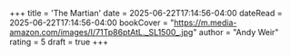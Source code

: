 +++
title = 'The Martian'
date = 2025-06-22T17:14:56-04:00
dateRead = 2025-06-22T17:14:56-04:00
bookCover = "https://m.media-amazon.com/images/I/71Tp86ptAtL._SL1500_.jpg"
author = "Andy Weir"
rating = 5
draft = true
+++
